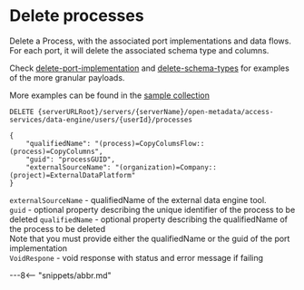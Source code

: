 <!-- SPDX-License-Identifier: CC-BY-4.0 -->
<!-- Copyright Contributors to the ODPi Egeria project. -->

# Delete processes

Delete a Process, with the associated port implementations and data flows.
For each port, it will delete the associated schema type and columns.

Check [delete-port-implementation](delete-port-implementation.md)
and [delete-schema-types](create-schema-type.md) for examples of the more granular payloads.

More examples can be found in the
[sample collection](samples/collections/DataEngine-process_endpoints.postman_collection.json)
```
DELETE {serverURLRoot}/servers/{serverName}/open-metadata/access-services/data-engine/users/{userId}/processes

{
    "qualifiedName": "(process)=CopyColumsFlow::(process)=CopyColumns",
    "guid": "processGUID",
    "externalSourceName": "(organization)=Company::(project)=ExternalDataPlatform"
}
```

`externalSourceName` - qualifiedName of the external data engine tool.<br>
`guid` - optional property describing the unique identifier of the process to be deleted
`qualifiedName` - optional property describing the qualifiedName of the process to be deleted<br>
Note that you must provide either the qualifiedName or the guid of the port implementation <br>
`VoidRespone` - void response with status and error message if failing

---8<-- "snippets/abbr.md"








